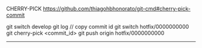CHERRY-PICK
https://github.com/thiagohbhonorato/git-cmd#cherry-pick-commit

git switch develop 
git log // copy commit id 
git switch hotfix/0000000000 
git cherry-pick <commit_id> 
git push origin hotfix/0000000000

**********
